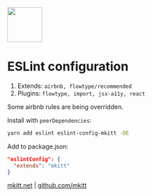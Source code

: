 <img src="/apple-touch-icon.png" width="80px" height="80px" />

# ESLint configuration

1. Extends: `airbnb, flowtype/recommended`
2. Plugins: `flowtype, import, jsx-a11y, react`

Some airbnb rules are being overridden.

Install with `peerDependencies`:

```sh
yarn add eslint eslint-config-mkitt -DE
```

Add to package.json:

```json
"eslintConfig": {
  "extends": "mkitt"
}
```

[mkitt.net][mkitt.net] | [github.com/mkitt][github]

[github]: https://github.com/mkitt "github.com/mkitt"
[mkitt.net]: https://mkitt.net "🏔"
